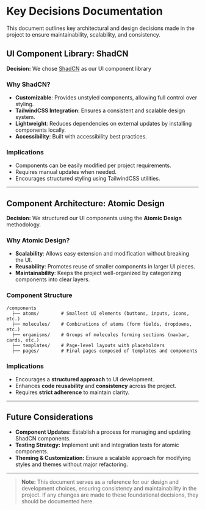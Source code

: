 # Key Decisions Documentation

This document outlines key architectural and design decisions made in the project to ensure maintainability, scalability, and consistency.

## UI Component Library: ShadCN

**Decision:** We chose [ShadCN](https://ui.shadcn.com/) as our UI component library

### Why ShadCN?

- **Customizable**: Provides unstyled components, allowing full control over styling.
- **TailwindCSS Integration**: Ensures a consistent and scalable design system.
- **Lightweight**: Reduces dependencies on external updates by installing components locally.
- **Accessibility**: Built with accessibility best practices.

### Implications

- Components can be easily modified per project requirements.
- Requires manual updates when needed.
- Encourages structured styling using TailwindCSS utilities.

---

## Component Architecture: Atomic Design

**Decision:** We structured our UI components using the **Atomic Design** methodology.

### Why Atomic Design?

- **Scalability**: Allows easy extension and modification without breaking the UI.
- **Reusability**: Promotes reuse of smaller components in larger UI pieces.
- **Maintainability**: Keeps the project well-organized by categorizing components into clear layers.

### Component Structure

```
/components
  ├── atoms/        # Smallest UI elements (buttons, inputs, icons, etc.)
  ├── molecules/    # Combinations of atoms (form fields, dropdowns, etc.)
  ├── organisms/    # Groups of molecules forming sections (navbar, cards, etc.)
  ├── templates/    # Page-level layouts with placeholders
  ├── pages/        # Final pages composed of templates and components
```

### Implications

- Encourages a **structured approach** to UI development.
- Enhances **code reusability** and **consistency** across the project.
- Requires **strict adherence** to maintain clarity.

---

## Future Considerations

- **Component Updates:** Establish a process for managing and updating ShadCN components.
- **Testing Strategy:** Implement unit and integration tests for atomic components.
- **Theming & Customization:** Ensure a scalable approach for modifying styles and themes without major refactoring.

---

> **Note:** This document serves as a reference for our design and development choices, ensuring consistency and maintainability in the project. If any changes are made to these foundational decisions, they should be documented here.
